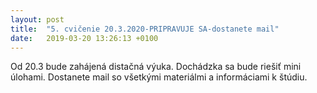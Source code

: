 ```yaml
---
layout: post
title:  "5. cvičenie 20.3.2020-PRIPRAVUJE SA-dostanete mail"
date:   2019-03-20 13:26:13 +0100
---
```


Od 20.3 bude zahájená distačná výuka. Dochádzka sa bude riešiť mini úlohami. 
Dostanete mail so všetkými materiálmi a informáciami k štúdiu.






